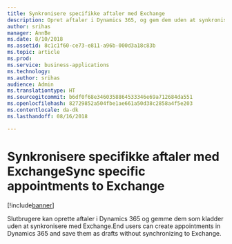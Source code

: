```yaml
---
title: Synkronisere specifikke aftaler med Exchange
description: Opret aftaler i Dynamics 365, og gem dem uden at synkronisere med Exchange
author: srihas
manager: AnnBe
ms.date: 8/10/2018
ms.assetid: 8c1c1f60-ce73-e811-a96b-000d3a18c83b
ms.topic: article
ms.prod: 
ms.service: business-applications
ms.technology: 
ms.author: srihas
audience: Admin
ms.translationtype: HT
ms.sourcegitcommit: b6df0f68e3460358864533346e69a712684da551
ms.openlocfilehash: 82729852a504fbe1ae661a50d38c2858a4f5e203
ms.contentlocale: da-dk
ms.lasthandoff: 08/16/2018

---
```

# <a name="sync-specific-appointments-to-exchange"></a><span data-ttu-id="5b859-103">Synkronisere specifikke aftaler med Exchange</span><span class="sxs-lookup"><span data-stu-id="5b859-103">Sync specific appointments to Exchange</span></span>


[!include[banner](../../includes/banner.md)]

<span data-ttu-id="5b859-104">Slutbrugere kan oprette aftaler i Dynamics 365 og gemme dem som kladder uden at synkronisere med Exchange.</span><span class="sxs-lookup"><span data-stu-id="5b859-104">End users can create appointments in Dynamics 365 and save them as drafts without synchronizing to Exchange.</span></span>


